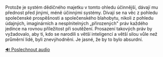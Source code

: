
Protože je systém dědičného majetku v tomto ohledu účinnější, dávají mu přednost před jinými, méně účinnými systémy. Dívají se na věc z pohledu společenské prospěšnosti a společenského blahobytu, nikoli z pohledu údajných, imaginárních a nesplnitelných „přirozených" práv každého jedince na rovnou příležitost při soutěžení. Prosazení takových práv by vyžadovalo, aby ti, kdo se narodili s větší inteligencí a větší silou vůle než průměrní lidé, byli znevýhodněni. Je jasné, že by to bylo absurdní.

[🔊 Poslechnout audio](/data/7-paragraphs/audio/chapter_56/para_007-Protoe-je-systm-ddinho-majetku-v-tomto-ohledu.mp3)
